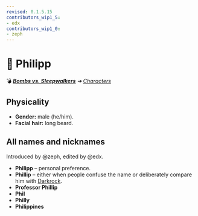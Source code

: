 ```yaml
---
revised: 0.1.5.15
contributors_wip1_5:
- edx
contributors_wip1_0:
- zeph
---
```


# 📄 Philipp

💣 ***[Bombs vs. Sleepwalkers][home]** ➔ [Characters][characters]*

## Physicality

- **Gender:** male (he/him).
- **Facial hair:** long beard.

## All names and nicknames

Introduced by @zeph, edited by @edx.

- **Philipp** – personal preference.
- **Phillip** – either when people confuse the name or deliberately compare him with [Darkrock][darkrock].
- **Professor Phillip**
- **Phil**
- **Philly**
- **Philippines**

[home]: /README.md
[characters]: /characters/readme.md
[darkrock]: /characters/darkrock.md
